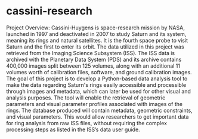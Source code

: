 # cassini-research

Project Overview:
Cassini-Huygens is space-research mission by NASA, launched in 1997 and deactivated in 2007 to study Saturn and its system, meaning its rings and natural satellites. It is the fourth space probe to visit Saturn and the first to enter its orbit. The data utilized in this project was retrieved from the Imaging Science Subsystem (ISS). The ISS data is archived with the Planetary Data System (PDS) and its archive contains 400,000 images split between 125 volumes, along with an additional 11 volumes worth of calibration files, software, and ground calibration images. The goal of this project is to develop a Python-based data analysis tool to make the data regarding Saturn's rings easily accessible and processible through images and metadata, which can later be used for other visual and analysis purposes. The tool will enable the retrieval of geometric parameters and visual parameter profiles associated with images of the rings. The database produced will contain metadata, geometric constraints, and visual parameters. This would allow researchers to get important data for ring analysis from raw ISS files, without requiring the complex processing steps as listed in the ISS’s data user guide.
